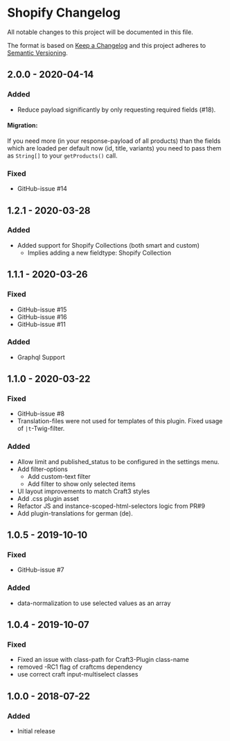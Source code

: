 # Shopify Changelog

All notable changes to this project will be documented in this file.

The format is based on [Keep a Changelog](http://keepachangelog.com/) and this project adheres to [Semantic Versioning](http://semver.org/).

## 2.0.0 - 2020-04-14

### Added

-   Reduce payload significantly by only requesting required fields (#18).

#### Migration:

If you need more (in your response-payload of all products) than the fields which are loaded per default now (id, title, variants) you need to pass them as `String[]` to your `getProducts()` call. 

### Fixed

-   GitHub-issue #14
    
    
## 1.2.1 - 2020-03-28

### Added

-   Added support for Shopify Collections (both smart and custom)
    - Implies adding a new fieldtype: Shopify Collection

## 1.1.1 - 2020-03-26

### Fixed

-   GitHub-issue #15
-   GitHub-issue #16
-   GitHub-issue #11

### Added

-   Graphql Support

## 1.1.0 - 2020-03-22

### Fixed

-   GitHub-issue #8
-   Translation-files were not used for templates of this plugin. Fixed usage of `|t`-Twig-filter. 

### Added

-   Allow limit and published_status to be configured in the settings menu.
-   Add filter-options
    - Add custom-text filter
    - Add filter to show only selected items
-   UI layout improvements to match Craft3 styles
-   Add .css plugin asset
-   Refactor JS and instance-scoped-html-selectors logic from PR#9
-   Add plugin-translations for german (de).

## 1.0.5 - 2019-10-10

### Fixed

-   GitHub-issue #7

### Added

-   data-normalization to use selected values as an array

## 1.0.4 - 2019-10-07

### Fixed

-   Fixed an issue with class-path for Craft3-Plugin class-name
-   removed -RC1 flag of craftcms dependency
-   use correct craft input-multiselect classes

## 1.0.0 - 2018-07-22

### Added

-   Initial release
